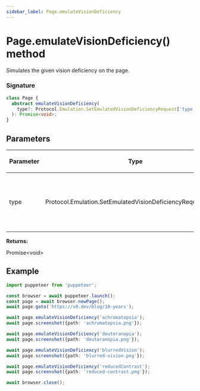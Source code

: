 ```yaml
---
sidebar_label: Page.emulateVisionDeficiency
---
```


# Page.emulateVisionDeficiency() method

Simulates the given vision deficiency on the page.

### Signature

```typescript
class Page {
  abstract emulateVisionDeficiency(
    type?: Protocol.Emulation.SetEmulatedVisionDeficiencyRequest['type'],
  ): Promise<void>;
}
```

## Parameters

<table><thead><tr><th>

Parameter

</th><th>

Type

</th><th>

Description

</th></tr></thead>
<tbody><tr><td>

type

</td><td>

Protocol.Emulation.SetEmulatedVisionDeficiencyRequest\['type'\]

</td><td>

_(Optional)_ the type of deficiency to simulate, or `'none'` to reset.

</td></tr>
</tbody></table>

**Returns:**

Promise&lt;void&gt;

## Example

```ts
import puppeteer from 'puppeteer';

const browser = await puppeteer.launch();
const page = await browser.newPage();
await page.goto('https://v8.dev/blog/10-years');

await page.emulateVisionDeficiency('achromatopsia');
await page.screenshot({path: 'achromatopsia.png'});

await page.emulateVisionDeficiency('deuteranopia');
await page.screenshot({path: 'deuteranopia.png'});

await page.emulateVisionDeficiency('blurredVision');
await page.screenshot({path: 'blurred-vision.png'});

await page.emulateVisionDeficiency('reducedContrast');
await page.screenshot({path: 'reduced-contrast.png'});

await browser.close();
```
